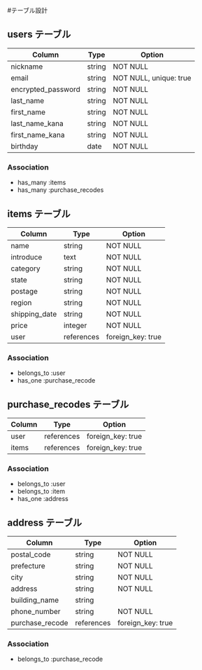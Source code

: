 #テーブル設計

## users テーブル 
| Column             | Type   | Option                 |
|--------------------|--------|------------------------|
| nickname           | string | NOT NULL               |
| email              | string | NOT NULL, unique: true |
| encrypted_password | string | NOT NULL               |
| last_name          | string | NOT NULL               |
| first_name         | string | NOT NULL               |
| last_name_kana     | string | NOT NULL               |
| first_name_kana    | string | NOT NULL               |
| birthday           | date   | NOT NULL               |

### Association
- has_many :items
- has_many :purchase_recodes

## items テーブル
| Column             | Type       | Option              |
|--------------------|------------|---------------------|
| name               | string     | NOT NULL            |
| introduce          | text       | NOT NULL            |
| category           | string     | NOT NULL            |
| state              | string     | NOT NULL            |
| postage            | string     | NOT NULL            |
| region             | string     | NOT NULL            |
| shipping_date      | string     | NOT NULL            |
| price              | integer    | NOT NULL            |
| user               | references | foreign_key: true   |

### Association
- belongs_to :user
- has_one :purchase_recode

## purchase_recodes テーブル
| Column | Type       | Option            |
|--------|------------|-------------------|
| user   | references | foreign_key: true |
| items  | references | foreign_key: true |

### Association
- belongs_to :user
- belongs_to :item
- has_one :address

## address テーブル
| Column          | Type       | Option            |
|-----------------|------------|-------------------|
| postal_code     | string     | NOT NULL          |
| prefecture      | string     | NOT NULL          |
| city            | string     | NOT NULL          |
| address         | string     | NOT NULL          |
| building_name   | string     |                   |
| phone_number    | string     | NOT NULL          |
| purchase_recode | references | foreign_key: true |

### Association
- belongs_to :purchase_recode
